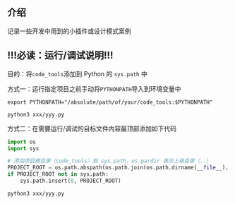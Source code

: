 ## 介绍
记录一些开发中用到的小插件或设计模式案例

## !!!必读：运行/调试说明!!!
目的：将`code_tools`添加到 Python 的 `sys.path` 中

方式一：运行指定项目之前手动将`PYTHONPATH`导入到环境变量中
```
export PYTHONPATH="/absolute/path/of/your/code_tools:$PYTHONPATH"
```
```
python3 xxx/yyy.py
```

方式二：在需要运行/调试的目标文件内容最顶部添加如下代码
```python
import os
import sys

# 添加项目根目录（code_tools）到 sys.path，os.pardir 表示上级目录（..）
PROJECT_ROOT = os.path.abspath(os.path.join(os.path.dirname(__file__), os.pardir))
if PROJECT_ROOT not in sys.path:
    sys.path.insert(0, PROJECT_ROOT)
```
```
python3 xxx/yyy.py
```
